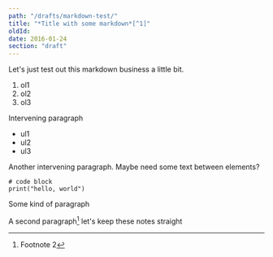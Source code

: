```yaml
---
path: "/drafts/markdown-test/"
title: "*Title with some markdown*[^1]"
oldId: 
date: 2016-01-24
section: "draft"
---
```

Let's just test out this markdown business a little bit.

1. ol1
2. ol2
3. ol3

Intervening paragraph

* ul1
* ul2
* ul3

Another intervening paragraph. Maybe need some text between elements?

    # code block
    print("hello, world")

Some kind of paragraph

A second paragraph[^2] let's keep these notes straight

[^1]: Title Footnote
[^2]: Footnote 2    
